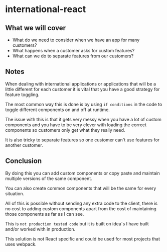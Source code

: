 # international-react

## What we will cover

* What do we need to consider when we have an app for many customers?
* What happens when a customer asks for custom features?
* What can we do to separate features from our customers?

## Notes

When dealing with international applications or applications that will
be a little different for each customer it is vital that you have
a good strategy for feature toggling.

The most common way this is done is by using `if conditions` in the code
to toggle different components on and off at runtime.

The issue with this is that it gets very messy when you have a lot of
custom components and you have to be very clever with loading the correct
components so customers only get what they really need.

It is also tricky to separate features so one customer can't use
features for another customer.

## Conclusion

By doing this you can add custom components or copy paste and maintain
multiple versions of the same component.

You can also create common components that will be the same for every situation.

All of this is possible without sending any extra code to the client,
there is no cost to adding custom components apart from the cost of
maintaining those components as far as I can see.

This is `not production tested code` but it is built on idea´s I have
built and/or worked with in production.

This solution is not React specific and could be used for most projects
that uses webpack.
